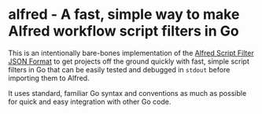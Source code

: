 # alfred - A fast, simple way to make Alfred workflow script filters in Go

This is an intentionally bare-bones implementation of the [Alfred Script Filter JSON Format](https://www.alfredapp.com/help/workflows/inputs/script-filter/json/) to get projects off the ground quickly with fast, simple script filters in Go that can be easily tested and debugged in `stdout` before importing them to Alfred. 

It uses standard, familiar Go syntax and conventions as much as possible for quick and easy integration with other Go code.